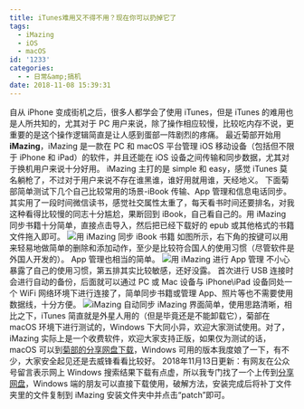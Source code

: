 ```yaml
---
title: iTunes难用又不得不用？现在你可以扔掉它了
tags:
  - iMazing
  - iOS
  - macOS
id: '1233'
categories:
  - - 日常&amp;搞机
date: 2018-11-08 15:39:31
---
```


自从 iPhone 变成街机之后，很多人都学会了使用 iTunes，但是 iTunes 的难用也是人所共知的，尤其对于 PC 用户来说，除了操作相应较慢，比较吃内存不说，更重要的是这个操作逻辑简直是让人感到蛋部一阵剧烈的疼痛。 最近菊部开始用 **iMazing**，iMazing 是一款在 PC 和 macOS 平台管理 iOS 移动设备（包括但不限于 iPhone 和 iPad）的软件，并且还能在 iOS 设备之间传输和同步数据，尤其对于换机用户来说十分好用。 iMazing 主打的是 simple 和 easy，感觉 iTunes 莫名躺枪了，不过对于用户来说不存在谁黑谁，谁好用就用谁，天经地义。 下面菊部简单测试下几个自己比较常用的场景-iBook 传输、App 管理和信息电话同步。 其实用了一段时间微信读书，感觉社交属性太重了，每天看书时间还要排名，对我这种看得比较慢的同志十分尴尬，果断回到 iBook，自己看自己的。用 iMazing 同步书籍十分简单，直接点击导入，然后把已经下载好的 epub 或其他格式的书籍文件拖入即可。 ![用 iMazing 同步 iBook 书籍](https://i.loli.net/2018/11/08/5be3e0d9275ac.png) 如图所示，右下角的按键可以用来轻易地做简单的删除和添加动作，至少是比较符合国人的使用习惯（尽管软件是外国人开发的）。 App 管理也相当的简单。 ![用 iMazing 进行 App 管理](https://i.loli.net/2018/11/08/5be3e133e4a53.png) 不小心暴露了自己的使用习惯，第五排其实比较敏感，还好没露。 首次进行 USB 连接时会进行自动的备份，后面就可以通过 PC 或 Mac 设备与 iPhone\\iPad 设备同处一个 WiFi 网络环境下进行连接了，简单同步书籍或管理 App、照片等也不需要使用数据线，十分方便。 ![iMazing 自动同步](https://i.loli.net/2018/11/08/5be3e19a0b172.png) iMazing 界面简单，使用思路清晰，相比之下，iTunes 简直就是外星人用的（但是毕竟还是不能卸载它），菊部在 macOS 环境下进行测试的，Windows 下大同小异，欢迎大家测试使用。对了，iMazing 实际上是一个收费软件，欢迎大家支持正版，如果仅为测试的话，macOS 可以到[菊部的分享网盘下载](https://jubuzz.pipipan.com/fs/18034009-319053855)，Windows 可用的版本我度娘了一下，有不少，大家安全起见还是去威锋看看比较好。 2018年11月13日更新：有网友在公众号留言表示网上 Windows 搜索结果下载有点虚，所以我专门找了一个上传到[分享网盘](https://jubuzz.pipipan.com/fs/18034009-319766541)，Windows 端的朋友可以直接下载使用，破解方法，安装完成后将补丁文件夹里的文件复制到 iMazing 安装文件夹中并点击“patch”即可。